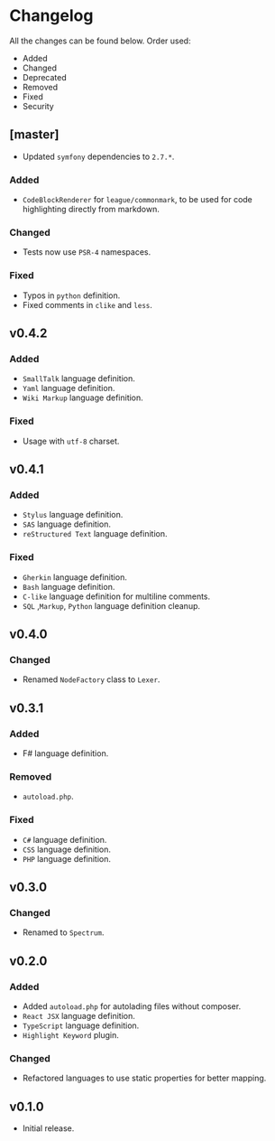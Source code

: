 # Changelog

All the changes can be found below. Order used:
 - Added
 - Changed
 - Deprecated
 - Removed
 - Fixed
 - Security

## [master]
- Updated `symfony` dependencies to `2.7.*`.

### Added
- `CodeBlockRenderer` for `league/commonmark`, to be used for code highlighting directly from markdown.

### Changed
- Tests now use `PSR-4` namespaces.

### Fixed
- Typos in `python` definition.
- Fixed comments in `clike` and `less`.

## v0.4.2

### Added
- `SmallTalk` language definition.
- `Yaml` language definition.
- `Wiki Markup` language definition.

### Fixed
- Usage with `utf-8` charset.

## v0.4.1

### Added
- `Stylus` language definition.
- `SAS` language definition.
- `reStructured Text` language definition.

### Fixed
- `Gherkin` language definition.
- `Bash` language definition.
- `C-like` language definition for multiline comments.
- `SQL` ,`Markup`, `Python` language definition cleanup.

## v0.4.0

### Changed
 - Renamed `NodeFactory` class to `Lexer`.

## v0.3.1
### Added
 - F# language definition.

### Removed
- `autoload.php`.

### Fixed
 - `C#` language definition.
 - `CSS` language definition.
 - `PHP` language definition.

## v0.3.0

### Changed
- Renamed to `Spectrum`.

## v0.2.0

### Added
- Added `autoload.php` for autolading files without composer.
- `React JSX` language definition.
- `TypeScript` language definition.
- `Highlight Keyword` plugin.

### Changed
- Refactored languages to use static properties for better mapping.

## v0.1.0
- Initial release.
